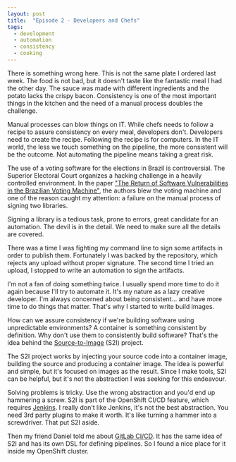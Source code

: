 ```yaml
---
layout: post
title:  "Episode 2 - Developers and Chefs"
tags:
  - development
  - automation
  - consistency
  - cooking
---
```


There is something wrong here. This is not the same plate I ordered last week. The food is not bad, but it doesn't taste like the fantastic meal I had the other day. The sauce was made with different ingredients and the potato lacks the crispy bacon. Consistency is one of the most important things in the kitchen and the need of a manual process doubles the challenge.

Manual processes can blow things on IT. While chefs needs to follow a recipe to assure consistency on every meal, developers don't. Developers need to create the recipe. Following the recipe is for computers. In the IT world, the less we touch something on the pipeline, the more consistent will be the outcome. Not automating the pipeline means taking a great risk.

The use of a voting software for the elections in Brazil is controversial. The Superior Electoral Court organizes a hacking challenge in a heavily controlled environment. In the paper ["The Return of Software Vulnerabilities in the Brazilian Voting Machine"](https://www.researchgate.net/publication/323470546_The_Return_of_Software_Vulnerabilities_in_the_Brazilian_Voting_Machine), the authors blew the voting machine and one of the reason caught my attention: a failure on the manual process of signing two libraries.

Signing a library is a tedious task, prone to errors, great candidate for an automation. The devil is in the detail. We need to make sure all the details are covered.

There was a time I was fighting my command line to sign some artifacts in order to publish them. Fortunately I was backed by the repository, which rejects any upload without proper signature. The second time I tried an upload, I stopped to write an automation to sign the artifacts.

I'm not a fan of doing something twice. I usually spend more time to do it again because I'll try to automate it. It's my nature as a lazy creative developer. I'm always concerned about being consistent... and have more time to do things that matter. That's why I started to write build images.

How can we assure consistency if we're building software using unpredictable environments? A container is something consistent by definition. Why don't use them to consistently build software? That's the idea behind the [Source-to-Image](https://github.com/openshift/source-to-image) (S2I) project.

The S2I project works by injecting your source code into a container image, building the source and producing a container image. The idea is powerful and simple, but it's focused on images as the result. Since I make tools, S2I can be helpful, but it's not the abstraction I was seeking for this endeavour.

Solving problems is tricky. Use the wrong abstraction and you'd end up hammering a screw. S2I is part of the OpenShift CI/CD feature, which requires [Jenkins](https://jenkins.io). I really don't like Jenkins, it's not the best abstraction. You need 3rd party plugins to make it worth. It's like turning a hammer into a screwdriver. That put S2I aside.

Then my friend Daniel told me about [GitLab CI/CD](https://about.gitlab.com/features/gitlab-ci-cd/). It has the same idea of S2I and has its own DSL for defining pipelines. So I found a nice place for it inside my OpenShift cluster.